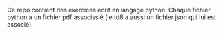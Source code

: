 Ce repo contient des exercices écrit en langage python.
Chaque fichier python a un fichier pdf associssié (le td8 a aussi un fichier json qui lui est associé).
